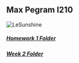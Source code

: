 ## Max Pegram I210

![LeSunshine](https://i.redd.it/can-somebody-add-the-lebron-james-sunshine-filter-to-this-v0-rr2bj2j3y9zc1.jpg?width=1920&format=pjpg&auto=webp&s=cbc988e8daf151b452897c184f4412a4343a8a1e)

##### [Homework 1 Folder](https://github.com/maxpeg8/mpegram-I210/tree/main/homework1)

##### [Week 2 Folder]()
